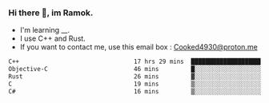 ### Hi there 👋, im Ramok.

- I'm learning __.
- I use C++ and Rust.
- If you want to contact me, use this email box : Cooked4930@proton.me

<!--START_SECTION:waka-->

```txt
C++                                17 hrs 29 mins  ██████████████████████░░░   88.21 %
Objective-C                        46 mins         █░░░░░░░░░░░░░░░░░░░░░░░░   03.93 %
Rust                               26 mins         ▓░░░░░░░░░░░░░░░░░░░░░░░░   02.26 %
C                                  19 mins         ▒░░░░░░░░░░░░░░░░░░░░░░░░   01.65 %
C#                                 16 mins         ▒░░░░░░░░░░░░░░░░░░░░░░░░   01.40 %
```

<!--END_SECTION:waka-->
